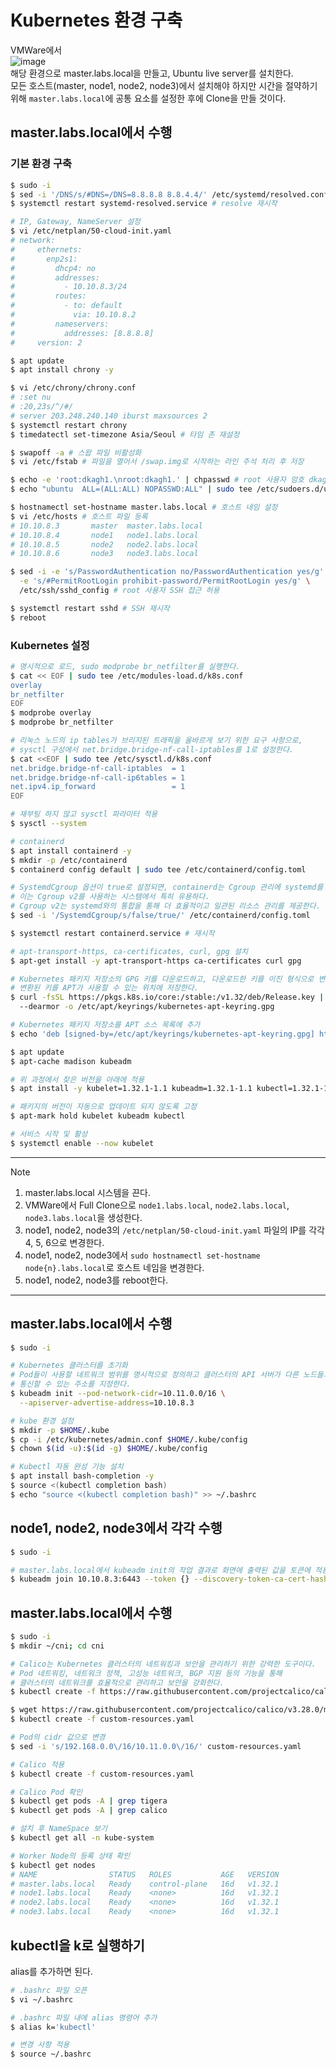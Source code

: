# Kubernetes 환경 구축
VMWare에서
<br/>
![image](https://github.com/user-attachments/assets/b58ff538-911c-47d2-a190-69f003033fb7)<br/>
해당 환경으로 master.labs.local을 만들고, Ubuntu live server를 설치한다.
<br/>
모든 호스트(master, node1, node2, node3)에서 설치해야 하지만 시간을 절약하기 위해 `master.labs.local`에 공통 요소를 설정한 후에 Clone을 만들 것이다.
<br/>
## master.labs.local에서 수행
### 기본 환경 구축
```bash
$ sudo -i
$ sed -i '/DNS/s/#DNS=/DNS=8.8.8.8 8.8.4.4/' /etc/systemd/resolved.conf # 네임 서버 변경
$ systemctl restart systemd-resolved.service # resolve 재시작

# IP, Gateway, NameServer 설정
$ vi /etc/netplan/50-cloud-init.yaml
# network:
#     ethernets:
#       enp2s1:
#         dhcp4: no
#         addresses:
#           - 10.10.8.3/24
#         routes:
#           - to: default
#             via: 10.10.8.2
#         nameservers:
#           addresses: [8.8.8.8]
#     version: 2

$ apt update
$ apt install chrony -y

$ vi /etc/chrony/chrony.conf
# :set nu
# :20,23s/^/#/
# server 203.248.240.140 iburst maxsources 2
$ systemctl restart chrony
$ timedatectl set-timezone Asia/Seoul # 타임 존 재설정

$ swapoff -a # 스왑 파일 비활성화
$ vi /etc/fstab # 파일을 열어서 /swap.img로 시작하는 라인 주석 처리 후 저장

$ echo -e 'root:dkagh1.\nroot:dkagh1.' | chpasswd # root 사용자 암호 dkagh1.으로 설정
$ echo "ubuntu  ALL=(ALL:ALL) NOPASSWD:ALL" | sudo tee /etc/sudoers.d/ubuntu # sudo -i 시 암호 묻지 않게 하기

$ hostnamectl set-hostname master.labs.local # 호스트 네임 설정
$ vi /etc/hosts # 호스트 파일 등록
# 10.10.8.3       master  master.labs.local
# 10.10.8.4       node1   node1.labs.local
# 10.10.8.5       node2   node2.labs.local
# 10.10.8.6       node3   node3.labs.local

$ sed -i -e 's/PasswordAuthentication no/PasswordAuthentication yes/g' \
  -e 's/#PermitRootLogin prohibit-password/PermitRootLogin yes/g' \ 
  /etc/ssh/sshd_config # root 사용자 SSH 접근 허용

$ systemctl restart sshd # SSH 재시작
$ reboot
```
### Kubernetes 설정
```bash
# 명시적으로 로드, sudo modprobe br_netfilter를 실행한다.
$ cat << EOF | sudo tee /etc/modules-load.d/k8s.conf 
overlay 
br_netfilter 
EOF
$ modprobe overlay
$ modprobe br_netfilter

# 리눅스 노드의 ip tables가 브리지된 트래픽을 올바르게 보기 위한 요구 사항으로,
# sysctl 구성에서 net.bridge.bridge-nf-call-iptables를 1로 설정한다.
$ cat <<EOF | sudo tee /etc/sysctl.d/k8s.conf 
net.bridge.bridge-nf-call-iptables  = 1 
net.bridge.bridge-nf-call-ip6tables = 1
net.ipv4.ip_forward                 = 1 
EOF

# 재부팅 하지 않고 sysctl 파라미터 적용
$ sysctl --system

# containerd
$ apt install containerd -y
$ mkdir -p /etc/containerd
$ containerd config default | sudo tee /etc/containerd/config.toml

# SystemdCgroup 옵션이 true로 설정되면, containerd는 Cgroup 관리에 systemd를 사용하게 된다.
# 이는 Cgroup v2를 사용하는 시스템에서 특히 유용하다.
# Cgroup v2는 systemd와의 통합을 통해 더 효율적이고 일관된 리소스 관리를 제공한다.
$ sed -i '/SystemdCgroup/s/false/true/' /etc/containerd/config.toml

$ systemctl restart containerd.service # 재시작

# apt-transport-https, ca-certificates, curl, gpg 설치
$ apt-get install -y apt-transport-https ca-certificates curl gpg

# Kubernetes 패키지 저장소의 GPG 키를 다운로드하고, 다운로드한 키를 이진 형식으로 변환 후
# 변환된 키를 APT가 사용할 수 있는 위치에 저장한다.
$ curl -fsSL https://pkgs.k8s.io/core:/stable:/v1.32/deb/Release.key | sudo gpg \ 
  --dearmor -o /etc/apt/keyrings/kubernetes-apt-keyring.gpg

# Kubernetes 패키지 저장소를 APT 소스 목록에 추가
$ echo 'deb [signed-by=/etc/apt/keyrings/kubernetes-apt-keyring.gpg] https://pkgs.k8s.io/core:/stable:/v1.32/deb/ /' | sudo tee /etc/apt/sources.list.d/kubernetes.list

$ apt update
$ apt-cache madison kubeadm

# 위 과정에서 찾은 버전을 아래에 적용
$ apt install -y kubelet=1.32.1-1.1 kubeadm=1.32.1-1.1 kubectl=1.32.1-1.1

# 패키지의 버전이 자동으로 업데이트 되지 않도록 고정
$ apt-mark hold kubelet kubeadm kubectl

# 서비스 시작 및 활성
$ systemctl enable --now kubelet
```
---
>[!Note]
>1. master.labs.local 시스템을 끈다.
>2. VMWare에서 Full Clone으로 `node1.labs.local`, `node2.labs.local`, `node3.labs.local`을 생성한다.
>3. node1, node2, node3의 `/etc/netplan/50-cloud-init.yaml` 파일의 IP를 각각 4, 5, 6으로 변경한다.
>4. node1, node2, node3에서 `sudo hostnamectl set-hostname node{n}.labs.local`로 호스트 네임을 변경한다.
>5. node1, node2, node3를 reboot한다.
---
## master.labs.local에서 수행
```bash
$ sudo -i

# Kubernetes 클러스터를 초기화
# Pod들이 사용할 네트워크 범위를 명시적으로 정의하고 클러스터의 API 서버가 다른 노드들과
# 통신할 수 있는 주소를 지정한다.
$ kubeadm init --pod-network-cidr=10.11.0.0/16 \
  --apiserver-advertise-address=10.10.8.3

# kube 환경 설정
$ mkdir -p $HOME/.kube
$ cp -i /etc/kubernetes/admin.conf $HOME/.kube/config
$ chown $(id -u):$(id -g) $HOME/.kube/config

# Kubectl 자동 완성 기능 설치
$ apt install bash-completion -y
$ source <(kubectl completion bash)
$ echo "source <(kubectl completion bash)" >> ~/.bashrc
```

## node1, node2, node3에서 각각 수행
```bash
$ sudo -i

# master.labs.local에서 kubeadm init의 작업 결과로 화면에 출력된 값을 토큰에 적용
$ kubeadm join 10.10.8.3:6443 --token {} --discovery-token-ca-cert-hash {}
```

## master.labs.local에서 수행
```bash
$ sudo -i
$ mkdir ~/cni; cd cni

# Calico는 Kubernetes 클러스터의 네트워킹과 보안을 관리하기 위한 강력한 도구이다.
# Pod 네트워킹, 네트워크 정책, 고성능 네트워크, BGP 지원 등의 기능을 통해
# 클러스터의 네트워크를 효율적으로 관리하고 보안을 강화한다.
$ kubectl create -f https://raw.githubusercontent.com/projectcalico/calico/v3.28.0/manifests/tigera-operator.yaml

$ wget https://raw.githubusercontent.com/projectcalico/calico/v3.28.0/manifests/custom-resources.yaml
$ kubectl create -f custom-resources.yaml

# Pod의 cidr 값으로 변경
$ sed -i 's/192.168.0.0\/16/10.11.0.0\/16/' custom-resources.yaml

# Calico 적용
$ kubectl create -f custom-resources.yaml

# Calico Pod 확인
$ kubectl get pods -A | grep tigera
$ kubectl get pods -A | grep calico

# 설치 후 NameSpace 보기
$ kubectl get all -n kube-system

# Worker Node의 등록 상태 확인
$ kubectl get nodes
# NAME                STATUS   ROLES           AGE   VERSION
# master.labs.local   Ready    control-plane   16d   v1.32.1
# node1.labs.local    Ready    <none>          16d   v1.32.1
# node2.labs.local    Ready    <none>          16d   v1.32.1
# node3.labs.local    Ready    <none>          16d   v1.32.1
```

## kubectl을 k로 실행하기
alias를 추가하면 된다.
```bash
# .bashrc 파일 오픈
$ vi ~/.bashrc

# .bashrc 파일 내에 alias 명령어 추가
$ alias k='kubectl'

# 변경 사항 적용
$ source ~/.bashrc
```
